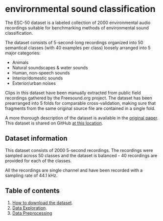 # envirornmental sound classification

The ESC-50 dataset is a labeled collection of 2000 environmental audio recordings suitable for benchmarking methods of environmental sound classification.

The dataset consists of 5-second-long recordings organized into 50 semantical classes (with 40 examples per class) loosely arranged into 5 major categories:

* Animals
* Natural soundscapes & water sounds
* Human, non-speech sounds
* Interior/domestic sounds
* Exterior/urban noises

Clips in this dataset have been manually extracted from public field recordings gathered by the Freesound.org project. The dataset has been prearranged into 5 folds for comparable cross-validation, making sure that fragments from the same original source file are contained in a single fold.

A more thorough description of the dataset is available in the [original paper](http://karol.piczak.com/papers/Piczak2015-ESC-Dataset.pdf). This dataset is shared on GitHub [at this location](https://github.com/karolpiczak/ESC-50).


## Dataset information

This dataset consists of 2000 5-second recordings. The recordings were sampled across 50 classes and the dataset is balanced - 40 recordings are provided for each of the classes.

All the recordings are single channel and have been recorded with a sampling rate of 44.1 kHz.

## Table of contents

1. [How to download the dataset](https://github.com/earthspecies/library/blob/main/environmental_sound_classification/01_Download_Dataset.ipynb).
2. [Data Exploration](https://github.com/earthspecies/library/blob/main/environmental_sound_classification/02_Data_Exploration.ipynb).
3. [Data Preprocessing](https://github.com/earthspecies/library/blob/main/environmental_sound_classification/99_Data_Preprocessing.ipynb)
